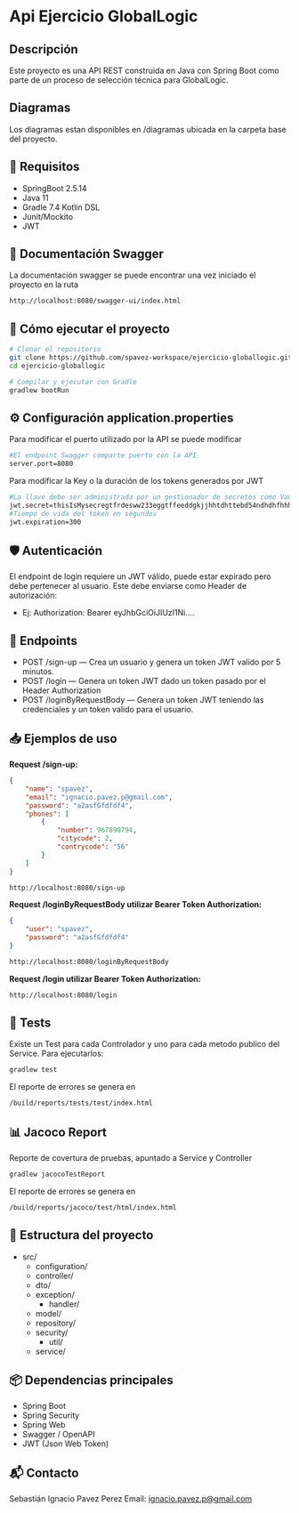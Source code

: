 # Api Ejercicio GlobalLogic

## Descripción
Este proyecto es una API REST construida en Java con Spring Boot como parte de un proceso de selección técnica para GlobalLogic.

## Diagramas
Los diagramas estan disponibles en /diagramas ubicada en la carpeta base del proyecto.

## 📌 Requisitos

- SpringBoot 2.5.14
- Java 11
- Gradle 7.4 Kotlin DSL
- Junit/Mockito
- JWT

## 🧠 Documentación Swagger
La documentación swagger se puede encontrar una vez iniciado el proyecto en la ruta
```bash
http://localhost:8080/swagger-ui/index.html
```

## 🚀 Cómo ejecutar el proyecto

```bash
# Clonar el repositorio
git clone https://github.com/spavez-workspace/ejercicio-globallogic.git
cd ejercicio-globallogic

# Compilar y ejecutar con Gradle
gradlew bootRun
```
## ⚙️ Configuración application.properties
Para modificar el puerto utilizado por la API se puede modificar
```bash
#El endpoint Swagger comparte puerto con la API
server.port=8080
```

Para modificar la Key o la duración de los tokens generados por JWT
```bash
#La llave debe ser administrada por un gestionador de secretos como Vault
jwt.secret=thisIsMysecregtfrdesww233eggtffeeddgkjjhhtdhttebd54ndhdhfhhhshs8877465sbbdd
#Tiempo de vida del token en segundos
jwt.expiration=300
```

## 🛡️ Autenticación
El endpoint de login requiere un JWT válido, puede estar expirado pero debe pertenecer al usuario. Este debe enviarse como Header de autorización:
- Ej: Authorization: Bearer eyJhbGciOiJIUzI1Ni....

## 🔐 Endpoints
- POST /sign-up — Crea un usuario y genera un token JWT valido por 5 minutos.
- POST /login — Genera un token JWT dado un token pasado por el Header Authorization
- POST /loginByRequestBody — Genera un token JWT teniendo las credenciales y un token valido para el usuario.

## 📥 Ejemplos de uso
**Request /sign-up:**

```json
{
    "name": "spavez",
    "email": "ignacio.pavez.p@gmail.com",
    "password": "a2asfGfdfdf4",
    "phones": [
        {
            "number": 967890794,
            "citycode": 2,
            "contrycode": "56"
        }
    ]
}
```
```bash
http://localhost:8080/sign-up
```

**Request /loginByRequestBody utilizar Bearer Token Authorization:**

```json
{
    "user": "spavez",
    "password": "a2asfGfdfdf4"
}
```
```bash
http://localhost:8080/loginByRequestBody
```

**Request /login utilizar Bearer Token Authorization:**

```bash
http://localhost:8080/login
```

## 🧪 Tests
Existe un Test para cada Controlador y uno para cada metodo publico del Service.
Para ejecutarlos:
```bash
gradlew test
```
El reporte de errores se genera en
```bash
/build/reports/tests/test/index.html
```

## 📊 Jacoco Report
Reporte de covertura de pruebas, apuntado a Service y Controller
```bash
gradlew jacocoTestReport
```
El reporte de errores se genera en
```bash
/build/reports/jacoco/test/html/index.html
```

## 📄 Estructura del proyecto
- src/
  - configuration/ 
  - controller/
  - dto/
  - exception/
    - handler/
  - model/
  - repository/
  - security/
      - util/
  - service/
 
## 📦 Dependencias principales
- Spring Boot
- Spring Security
- Spring Web
- Swagger / OpenAPI
- JWT (Json Web Token)

## 📬 Contacto
Sebastián Ignacio Pavez Perez
Email: ignacio.pavez.p@gmail.com
